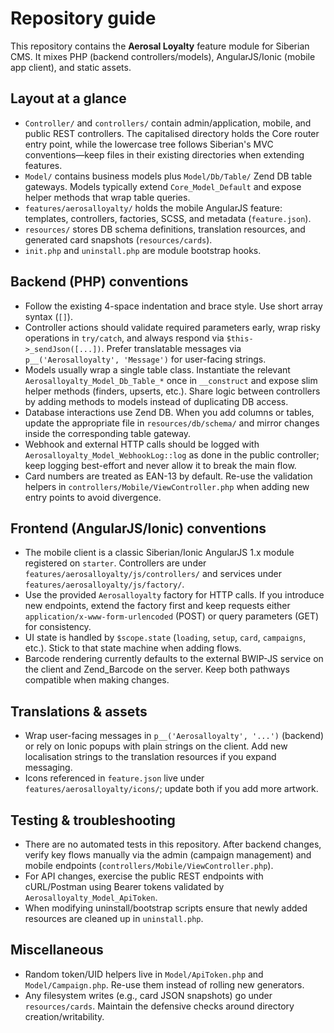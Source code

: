 # Repository guide

This repository contains the **Aerosal Loyalty** feature module for Siberian CMS. It mixes PHP (backend controllers/models), AngularJS/Ionic (mobile app client), and static assets.

## Layout at a glance
- `Controller/` and `controllers/` contain admin/application, mobile, and public REST controllers. The capitalised directory holds the Core router entry point, while the lowercase tree follows Siberian's MVC conventions—keep files in their existing directories when extending features.
- `Model/` contains business models plus `Model/Db/Table/` Zend DB table gateways. Models typically extend `Core_Model_Default` and expose helper methods that wrap table queries.
- `features/aerosalloyalty/` holds the mobile AngularJS feature: templates, controllers, factories, SCSS, and metadata (`feature.json`).
- `resources/` stores DB schema definitions, translation resources, and generated card snapshots (`resources/cards`).
- `init.php` and `uninstall.php` are module bootstrap hooks.

## Backend (PHP) conventions
- Follow the existing 4-space indentation and brace style. Use short array syntax (`[]`).
- Controller actions should validate required parameters early, wrap risky operations in `try/catch`, and always respond via `$this->_sendJson([...])`. Prefer translatable messages via `p__('Aerosalloyalty', 'Message')` for user-facing strings.
- Models usually wrap a single table class. Instantiate the relevant `Aerosalloyalty_Model_Db_Table_*` once in `__construct` and expose slim helper methods (finders, upserts, etc.). Share logic between controllers by adding methods to models instead of duplicating DB access.
- Database interactions use Zend DB. When you add columns or tables, update the appropriate file in `resources/db/schema/` and mirror changes inside the corresponding table gateway.
- Webhook and external HTTP calls should be logged with `Aerosalloyalty_Model_WebhookLog::log` as done in the public controller; keep logging best-effort and never allow it to break the main flow.
- Card numbers are treated as EAN-13 by default. Re-use the validation helpers in `controllers/Mobile/ViewController.php` when adding new entry points to avoid divergence.

## Frontend (AngularJS/Ionic) conventions
- The mobile client is a classic Siberian/Ionic AngularJS 1.x module registered on `starter`. Controllers are under `features/aerosalloyalty/js/controllers/` and services under `features/aerosalloyalty/js/factory/`.
- Use the provided `Aerosalloyalty` factory for HTTP calls. If you introduce new endpoints, extend the factory first and keep requests either `application/x-www-form-urlencoded` (POST) or query parameters (GET) for consistency.
- UI state is handled by `$scope.state` (`loading`, `setup`, `card`, `campaigns`, etc.). Stick to that state machine when adding flows.
- Barcode rendering currently defaults to the external BWIP-JS service on the client and Zend_Barcode on the server. Keep both pathways compatible when making changes.

## Translations & assets
- Wrap user-facing messages in `p__('Aerosalloyalty', '...')` (backend) or rely on Ionic popups with plain strings on the client. Add new localisation strings to the translation resources if you expand messaging.
- Icons referenced in `feature.json` live under `features/aerosalloyalty/icons/`; update both if you add more artwork.

## Testing & troubleshooting
- There are no automated tests in this repository. After backend changes, verify key flows manually via the admin (campaign management) and mobile endpoints (`controllers/Mobile/ViewController.php`).
- For API changes, exercise the public REST endpoints with cURL/Postman using Bearer tokens validated by `Aerosalloyalty_Model_ApiToken`.
- When modifying uninstall/bootstrap scripts ensure that newly added resources are cleaned up in `uninstall.php`.

## Miscellaneous
- Random token/UID helpers live in `Model/ApiToken.php` and `Model/Campaign.php`. Re-use them instead of rolling new generators.
- Any filesystem writes (e.g., card JSON snapshots) go under `resources/cards`. Maintain the defensive checks around directory creation/writability.

